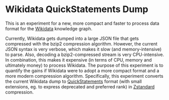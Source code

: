 # Wikidata QuickStatements Dump

This is an experiment for a new, more compact and faster to process
data format for the [Wikidata](https://wikidata.org) knowledge graph.

Currently, Wikidata gets dumped into a large JSON file that gets compressed
with the bzip2 compression algorithm. However, the current JSON syntax is
very verbose, which makes it slow (and memory-intensive) to parse. Also,
decoding a bzip2-compressed stream is very CPU-intensive. In combination,
this makes it expensive (in terms of CPU, memory and ultimately money)
to process Wikidata. The purpose of this experiment is to quantify the
gains if Wikidata were to adopt a more compact format and a more modern
compression algorithm. Specifically, this experiment converts the current
Wikidata dump to [QuickStatements](https://www.wikidata.org/wiki/Help:QuickStatements) format (with small extensions, eg. to express deprecated and preferred
rank) in [Zstandard](https://en.wikipedia.org/wiki/Zstd) compression.




